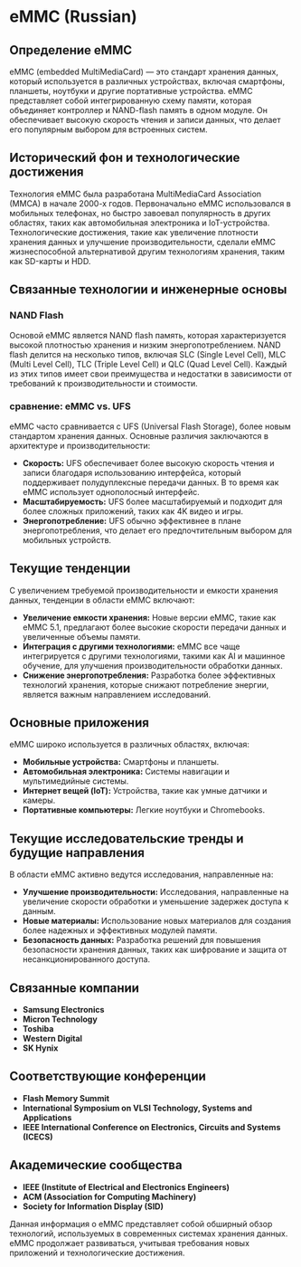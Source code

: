 # eMMC (Russian)

## Определение eMMC

eMMC (embedded MultiMediaCard) — это стандарт хранения данных, который используется в различных устройствах, включая смартфоны, планшеты, ноутбуки и другие портативные устройства. eMMC представляет собой интегрированную схему памяти, которая объединяет контроллер и NAND-flash память в одном модуле. Он обеспечивает высокую скорость чтения и записи данных, что делает его популярным выбором для встроенных систем.

## Исторический фон и технологические достижения

Технология eMMC была разработана MultiMediaCard Association (MMCA) в начале 2000-х годов. Первоначально eMMC использовался в мобильных телефонах, но быстро завоевал популярность в других областях, таких как автомобильная электроника и IoT-устройства. Технологические достижения, такие как увеличение плотности хранения данных и улучшение производительности, сделали eMMC жизнеспособной альтернативой другим технологиям хранения, таким как SD-карты и HDD.

## Связанные технологии и инженерные основы

### NAND Flash

Основой eMMC является NAND flash память, которая характеризуется высокой плотностью хранения и низким энергопотреблением. NAND flash делится на несколько типов, включая SLC (Single Level Cell), MLC (Multi Level Cell), TLC (Triple Level Cell) и QLC (Quad Level Cell). Каждый из этих типов имеет свои преимущества и недостатки в зависимости от требований к производительности и стоимости.

### сравнение: eMMC vs. UFS

eMMC часто сравнивается с UFS (Universal Flash Storage), более новым стандартом хранения данных. Основные различия заключаются в архитектуре и производительности:

- **Скорость:** UFS обеспечивает более высокую скорость чтения и записи благодаря использованию интерфейса, который поддерживает полудуплексные передачи данных. В то время как eMMC использует однополосный интерфейс.
- **Масштабируемость:** UFS более масштабируемый и подходит для более сложных приложений, таких как 4K видео и игры.
- **Энергопотребление:** UFS обычно эффективнее в плане энергопотребления, что делает его предпочтительным выбором для мобильных устройств.

## Текущие тенденции

С увеличением требуемой производительности и емкости хранения данных, тенденции в области eMMC включают:

- **Увеличение емкости хранения:** Новые версии eMMC, такие как eMMC 5.1, предлагают более высокие скорости передачи данных и увеличенные объемы памяти.
- **Интеграция с другими технологиями:** eMMC все чаще интегрируется с другими технологиями, такими как AI и машинное обучение, для улучшения производительности обработки данных.
- **Снижение энергопотребления:** Разработка более эффективных технологий хранения, которые снижают потребление энергии, является важным направлением исследований.

## Основные приложения

eMMC широко используется в различных областях, включая:

- **Мобильные устройства:** Смартфоны и планшеты.
- **Автомобильная электроника:** Системы навигации и мультимедийные системы.
- **Интернет вещей (IoT):** Устройства, такие как умные датчики и камеры.
- **Портативные компьютеры:** Легкие ноутбуки и Chromebooks.

## Текущие исследовательские тренды и будущие направления

В области eMMC активно ведутся исследования, направленные на:

- **Улучшение производительности:** Исследования, направленные на увеличение скорости обработки и уменьшение задержек доступа к данным.
- **Новые материалы:** Использование новых материалов для создания более надежных и эффективных модулей памяти.
- **Безопасность данных:** Разработка решений для повышения безопасности хранения данных, таких как шифрование и защита от несанкционированного доступа.

## Связанные компании

- **Samsung Electronics**
- **Micron Technology**
- **Toshiba**
- **Western Digital**
- **SK Hynix**

## Соответствующие конференции

- **Flash Memory Summit**
- **International Symposium on VLSI Technology, Systems and Applications**
- **IEEE International Conference on Electronics, Circuits and Systems (ICECS)**

## Академические сообщества

- **IEEE (Institute of Electrical and Electronics Engineers)**
- **ACM (Association for Computing Machinery)**
- **Society for Information Display (SID)**

Данная информация о eMMC представляет собой обширный обзор технологий, используемых в современных системах хранения данных. eMMC продолжает развиваться, учитывая требования новых приложений и технологические достижения.